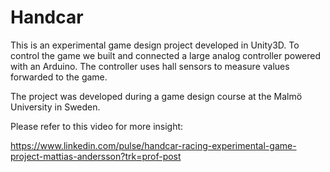 # Handcar

This is an experimental game design project developed in Unity3D.
To control the game we built and connected a large analog controller powered with an Arduino.
The controller uses hall sensors to measure values forwarded to the game.

The project was developed during a game design course at the Malmö University in Sweden.


Please refer to this video for more insight:


https://www.linkedin.com/pulse/handcar-racing-experimental-game-project-mattias-andersson?trk=prof-post

